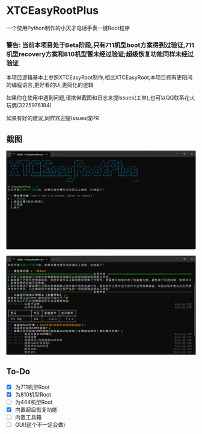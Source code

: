 # XTCEasyRootPlus

一个使用Python制作的小天才电话手表一键Root程序

### 警告: 当前本项目处于Beta阶段,只有711机型boot方案得到过验证,711机型recovery方案和810机型暂未经过验证;超级恢复功能同样未经过验证

本项目逻辑基本上参照XTCEasyRoot制作,相比XTCEasyRoot,本项目拥有更阳间的编程语言,更好看的Ui,更简化的逻辑

如果你在使用中遇到问题,请携带截图和日志来提Issues(工单),也可以QQ联系花火玩偶(3225976184)

如果有好的建议,同样欢迎提Issues或PR

## 截图

![主界面](https://www.github.com/OnesoftQwQ/XTCEasyRootPlus/raw/refs/heads/main/images/ScreenShot_1.png)

![Root](https://www.github.com/OnesoftQwQ/XTCEasyRootPlus/raw/refs/heads/main/images/ScreenShot_2.png)

## To-Do

- [x] 为711机型Root
- [x] 为810机型Root
- [ ] 为444机型Root
- [x] 内置超级恢复功能
- [ ] 内置工具箱
- [ ] GUI(这个不一定会做)
